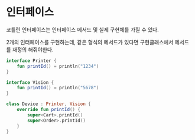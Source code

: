# 인터페이스
코틀린 인터페이스는 인터페이스 메서드 및 실제 구현체를 가질 수 있다.

2개의 인터페이스를 구현하는데, 같은 형식의 메서드가 있다면 구현클래스에서 메서드를 재정의 해줘야한다. 
```kotlin
interface Printer {
    fun printId() = println("1234")
}

interface Vision {
    fun printId() = println("5678")
}

class Device : Printer, Vision {
    override fun printId() {
        super<Cart>.printId()
        super<Order>.printId()
    }
}
```
